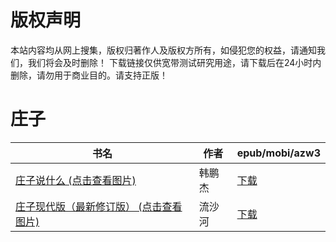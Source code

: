 # 版权声明

本站内容均从网上搜集，版权归著作人及版权方所有，如侵犯您的权益，请通知我们，我们将会及时删除！ 下载链接仅供宽带测试研究用途，请下载后在24小时内删除，请勿用于商业目的。请支持正版！

# 庄子

| 书名 | 作者 | epub/mobi/azw3 |
| --- | --- | --- |
| [庄子说什么 (点击查看图片)](https://www.dushupai.com/attachment/2024/06/11/f3ba6364668c68a0.jpg) | 韩鹏杰 | [下载](https://url89.ctfile.com/f/31084289-1375510207-fca323?p=8866) |
| [庄子现代版（最新修订版） (点击查看图片)](https://www.dushupai.com/attachment/2024/06/09/804d2d08197b2b77.jpg) | 流沙河 | [下载](https://url89.ctfile.com/f/31084289-1357053886-547f3d?p=8866) |
